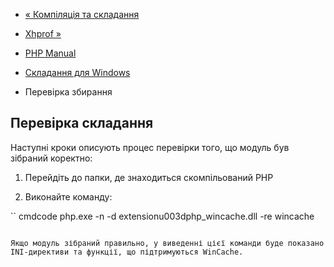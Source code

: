 - [« Компіляція та складання](wincache.win32build.building.md)
- [Xhprof »](book.xhprof.md)

- [PHP Manual](index.md)
- [Складання для Windows](wincache.win32build.md)
- Перевірка збирання

## Перевірка складання

Наступні кроки описують процес перевірки того, що модуль був зібраний
коректно:

1. Перейдіть до папки, де знаходиться скомпільований PHP

2. Виконайте команду:

`` cmdcode
php.exe -n -d extensionu003dphp_wincache.dll -re wincache
````

Якщо модуль зібраний правильно, у виведенні цієї команди буде показано
INI-директиви та функції, що підтримуються WinCache.
